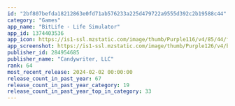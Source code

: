 ```yaml
---
id: "2bf807befda18212863e0fd71ab576233a225d479722a9555d392c2b19588c44"
category: "Games"
app_name: "BitLife - Life Simulator"
app_id: 1374403536
app_icon: https://is1-ssl.mzstatic.com/image/thumb/Purple116/v4/85/44/fb/8544fb23-e84d-e73c-8c5c-c9a9ba9f7864/AppIcon-0-0-1x_U007emarketing-0-0-0-7-0-0-sRGB-0-0-0-GLES2_U002c0-512MB-85-220-0-0.png/1024x1024bb.png
app_screenshot: https://is1-ssl.mzstatic.com/image/thumb/Purple126/v4/b4/1c/01/b41c01a0-ec37-ea2c-4bcf-49d366659cb6/pr_source.png/1242x2688bb.png
publisher_id: 284954685
publisher_name: "Candywriter, LLC"
rank: 64
most_recent_release: 2024-02-02 00:00:00
release_count_in_past_year: 67
release_count_in_past_year_category: 19
release_count_in_past_year_top_in_category: 33
---
```

